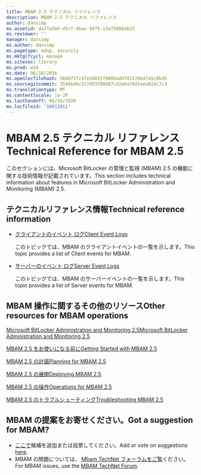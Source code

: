 ```yaml
---
title: MBAM 2.5 テクニカル リファレンス
description: MBAM 2.5 テクニカル リファレンス
author: dansimp
ms.assetid: da77a5b6-d5cf-4bae-9475-13a75088ab23
ms.reviewer: ''
manager: dansimp
ms.author: dansimp
ms.pagetype: mdop, security
ms.mktglfcycl: manage
ms.sitesec: library
ms.prod: w10
ms.date: 06/16/2016
ms.openlocfilehash: 5660757c5fe58b52f9805add781529b47a5c0bd5
ms.sourcegitcommit: 354664bc527d93f80687cd2eba70d1eea024c7c3
ms.translationtype: MT
ms.contentlocale: ja-JP
ms.lasthandoff: 06/26/2020
ms.locfileid: "10812811"
---
```

# <span data-ttu-id="59fb8-103">MBAM 2.5 テクニカル リファレンス</span><span class="sxs-lookup"><span data-stu-id="59fb8-103">Technical Reference for MBAM 2.5</span></span>


<span data-ttu-id="59fb8-104">このセクションには、Microsoft BitLocker の管理と監視 (MBAM) 2.5 の機能に関する技術情報が記載されています。</span><span class="sxs-lookup"><span data-stu-id="59fb8-104">This section includes technical information about features in Microsoft BitLocker Administration and Monitoring (MBAM) 2.5.</span></span>

## <span data-ttu-id="59fb8-105">テクニカルリファレンス情報</span><span class="sxs-lookup"><span data-stu-id="59fb8-105">Technical reference information</span></span>


-   [<span data-ttu-id="59fb8-106">クライアントのイベント ログ</span><span class="sxs-lookup"><span data-stu-id="59fb8-106">Client Event Logs</span></span>](client-event-logs.md)

    <span data-ttu-id="59fb8-107">このトピックでは、MBAM のクライアントイベントの一覧を示します。</span><span class="sxs-lookup"><span data-stu-id="59fb8-107">This topic provides a list of Client events for MBAM.</span></span>

-   [<span data-ttu-id="59fb8-108">サーバーのイベント ログ</span><span class="sxs-lookup"><span data-stu-id="59fb8-108">Server Event Logs</span></span>](server-event-logs.md)

    <span data-ttu-id="59fb8-109">このトピックでは、MBAM のサーバーイベントの一覧を示します。</span><span class="sxs-lookup"><span data-stu-id="59fb8-109">This topic provides a list of Server events for MBAM.</span></span>

## <span data-ttu-id="59fb8-110">MBAM 操作に関するその他のリソース</span><span class="sxs-lookup"><span data-stu-id="59fb8-110">Other resources for MBAM operations</span></span>


[<span data-ttu-id="59fb8-111">Microsoft BitLocker Administration and Monitoring 2.5</span><span class="sxs-lookup"><span data-stu-id="59fb8-111">Microsoft BitLocker Administration and Monitoring 2.5</span></span>](index.md)

[<span data-ttu-id="59fb8-112">MBAM 2.5 をお使いになる前に</span><span class="sxs-lookup"><span data-stu-id="59fb8-112">Getting Started with MBAM 2.5</span></span>](getting-started-with-mbam-25.md)

[<span data-ttu-id="59fb8-113">MBAM 2.5 の計画</span><span class="sxs-lookup"><span data-stu-id="59fb8-113">Planning for MBAM 2.5</span></span>](planning-for-mbam-25.md)

[<span data-ttu-id="59fb8-114">MBAM 2.5 の展開</span><span class="sxs-lookup"><span data-stu-id="59fb8-114">Deploying MBAM 2.5</span></span>](deploying-mbam-25.md)

[<span data-ttu-id="59fb8-115">MBAM 2.5 の操作</span><span class="sxs-lookup"><span data-stu-id="59fb8-115">Operations for MBAM 2.5</span></span>](operations-for-mbam-25.md)

[<span data-ttu-id="59fb8-116">MBAM 2.5 のトラブルシューティング</span><span class="sxs-lookup"><span data-stu-id="59fb8-116">Troubleshooting MBAM 2.5</span></span>](troubleshooting-mbam-25.md)

## <span data-ttu-id="59fb8-117">MBAM の提案をお寄せください。</span><span class="sxs-lookup"><span data-stu-id="59fb8-117">Got a suggestion for MBAM?</span></span>
- <span data-ttu-id="59fb8-118">[ここで](http://mbam.uservoice.com/forums/268571-microsoft-bitlocker-administration-and-monitoring)候補を追加または投票してください。</span><span class="sxs-lookup"><span data-stu-id="59fb8-118">Add or vote on suggestions [here](http://mbam.uservoice.com/forums/268571-microsoft-bitlocker-administration-and-monitoring).</span></span> 
- <span data-ttu-id="59fb8-119">MBAM の問題については、 [Mbam TechNet フォーラムをご覧](https://social.technet.microsoft.com/Forums/home?forum=mdopmbam)ください。</span><span class="sxs-lookup"><span data-stu-id="59fb8-119">For MBAM issues, use the [MBAM TechNet Forum](https://social.technet.microsoft.com/Forums/home?forum=mdopmbam).</span></span>

 

 





